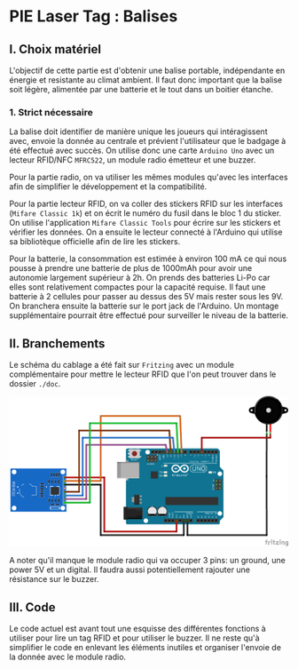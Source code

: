 # PIE Laser Tag : Balises

## I. Choix matériel

L'objectif de cette partie est d'obtenir une balise portable, indépendante en énergie et resistante au climat ambient. Il faut donc important que la balise soit légère, alimentée par une batterie et le tout dans un boitier étanche.

### 1. Strict nécessaire
La balise doit identifier de manière unique les joueurs qui intéragissent avec, envoie la donnée au centrale et prévient l'utilisateur que le badgage à été effectué avec succès.
On utilise donc une carte `Arduino Uno` avec un lecteur RFID/NFC `MFRC522`, un module radio émetteur et une buzzer.

Pour la partie radio, on va utiliser les mêmes modules qu'avec les interfaces afin de simplifier le développement et la compatibilité.

Pour la partie lecteur RFID, on va coller des stickers RFID sur les interfaces (`Mifare Classic 1k`) et on écrit le numéro du fusil dans le bloc 1 du sticker. On utilise l'application `Mifare Classic Tools` pour écrire sur les stickers et vérifier les données. On a ensuite le lecteur connecté à l'Arduino qui utilise sa bibliotèque officielle afin de lire les stickers.

Pour la batterie, la consommation est estimée à environ 100 mA ce qui nous pousse à prendre une batterie de plus de 1000mAh pour avoir une autonomie largement supérieur à 2h. On prends des batteries Li-Po car elles sont relativement compactes pour la capacité requise. Il faut une batterie à 2 cellules pour passer au dessus des 5V mais rester sous les 9V. On branchera ensuite la batterie sur le port jack de l'Arduino. Un montage supplémentaire pourrait être effectué pour surveiller le niveau de la batterie.

## II. Branchements
Le schéma du cablage a été fait sur `Fritzing` avec un module complémentaire pour mettre le lecteur RFID que l'on peut trouver dans le dossier `./doc`.

![](./doc/PIE_Balise_Cablage_bb.png)

A noter qu'il manque le module radio qui va occuper 3 pins: un ground, une power 5V et un digital.
Il faudra aussi potentiellement rajouter une résistance sur le buzzer.

## III. Code
Le code actuel est avant tout une esquisse des différentes fonctions à utiliser pour lire un tag RFID et pour utiliser le buzzer.
Il ne reste qu'à simplifier le code en enlevant les éléments inutiles et organiser l'envoie de la donnée avec le module radio.